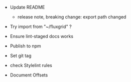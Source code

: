 
- Update README

  - release note, breaking change: export path changed
- Try import from "~/fluxgrid" ?
- Ensure lint-staged docs works
- Publish to npm
- Set git tag
- check Stylelint rules
- Document Offsets
